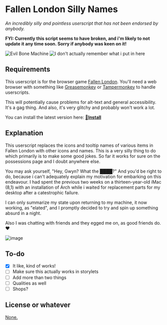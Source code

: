 # Fallen London Silly Names
*An incredibly silly and pointless userscript that has not been endorsed by anybody.*

**FYI: Currently this script seems to have broken, and i'm likely to not update it any time soon. Sorry if anybody was keen on it!**

![Evil Bone Machine](https://user-images.githubusercontent.com/59987656/119097643-fc34d380-b9e2-11eb-9c4a-42b59d26be04.png)
![I don't actually remember what i put in here](https://user-images.githubusercontent.com/59987656/119097667-048d0e80-b9e3-11eb-8224-67bc276b553d.png)

## Requirements
This userscript is for the browser game [Fallen London](https://fallenlondon.com). You'll need a web browser with something like [Greasemonkey](https://addons.mozilla.org/en-CA/firefox/addon/greasemonkey/) or [Tampermonkey](https://www.tampermonkey.net/) to handle userscripts.

This will potentially cause problems for alt-text and general accessibility. It's a gag thing. And also, it's very glitchy and probably won't work a lot.

You can install the latest version here: [**📜Install**](https://raw.github.com/GwyndolynMarchant/Fallen-London-Silly-Names/main/fl-silly-names.user.js)

## Explanation
This userscript replaces the icons and tooltip names of various items in Fallen London with other icons and names. This is a very silly thing to do which primarily is to make some good jokes. So far it works for sure on the possessions page and I doubt anywhere else.

You may ask yourself, "Hey, Gwyn? What the ████?" And you'd be right to do, because i can't adequately explain my motivation for embarking on this endeavour. I had spent the previous two weeks on a thirteen-year-old iMac (8,1) with an installation of Arch while i waited for replacement parts for my desktop after a catestrophic failure.

I can only summarize my state upon returning to my machine, it now working, as "elated", and I promptly decided to try and spin up something absurd in a night.

Also I was chatting with friends and they egged me on, as good friends do. ❤

![image](https://user-images.githubusercontent.com/59987656/119097893-4027d880-b9e3-11eb-85aa-8f625a5041a1.png)

## To-do
- [x] It like, kind of works!
- [ ] Make sure this actually works in storylets
- [ ] Add more than two things
- [ ] Qualities as well
- [ ] Shops?

## License or whatever

[None.](LICENSE)
